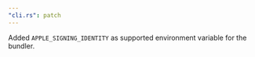 ```yaml
---
"cli.rs": patch
---
```


Added `APPLE_SIGNING_IDENTITY` as supported environment variable for the bundler.
